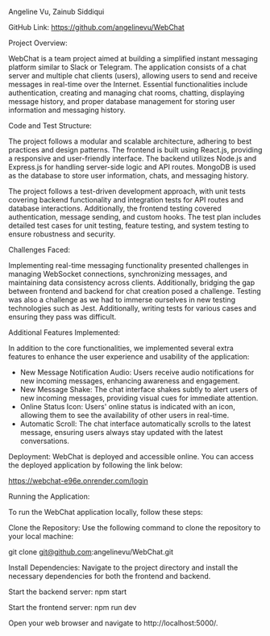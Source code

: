 Angeline Vu, Zainub Siddiqui

GitHub Link: https://github.com/angelinevu/WebChat

Project Overview:

WebChat is a team project aimed at building a simplified instant messaging platform similar to Slack or Telegram. The application consists of a chat server and multiple chat clients (users), allowing users to send and receive messages in real-time over the Internet. Essential functionalities include authentication, creating and managing chat rooms, chatting, displaying message history, and proper database management for storing user information and messaging history.

Code and Test Structure:

The project follows a modular and scalable architecture, adhering to best practices and design patterns. The frontend is built using React.js, providing a responsive and user-friendly interface. The backend utilizes Node.js and Express.js for handling server-side logic and API routes. MongoDB is used as the database to store user information, chats, and messaging history.

The project follows a test-driven development approach, with unit tests covering backend functionality and integration tests for API routes and database interactions. Additionally, the frontend testing covered authentication, message sending, and custom hooks. The test plan includes detailed test cases for unit testing, feature testing, and system testing to ensure robustness and security.

Challenges Faced:

Implementing real-time messaging functionality presented challenges in managing WebSocket connections, synchronizing messages, and maintaining data consistency across clients. Additionally, bridging the gap between frontend and backend for chat creation posed a challenge. Testing was also a challenge as we had to immerse ourselves in new testing technologies such as Jest. Additionally, writing tests for various cases and ensuring they pass was difficult.

Additional Features Implemented:

In addition to the core functionalities, we implemented several extra features to enhance the user experience and usability of the application:

- New Message Notification Audio: Users receive audio notifications for new incoming messages, enhancing awareness and engagement.
- New Message Shake: The chat interface shakes subtly to alert users of new incoming messages, providing visual cues for immediate attention.
- Online Status Icon: Users' online status is indicated with an icon, allowing them to see the availability of other users in real-time.
- Automatic Scroll: The chat interface automatically scrolls to the latest message, ensuring users always stay updated with the latest conversations.

Deployment: WebChat is deployed and accessible online. You can access the deployed application by following the link below: 

https://webchat-e96e.onrender.com/login

Running the Application:

To run the WebChat application locally, follow these steps:

Clone the Repository: 
Use the following command to clone the repository to your local machine:

git clone git@github.com:angelinevu/WebChat.git

Install Dependencies: Navigate to the project directory and install the necessary dependencies for both the frontend and backend.

Start the backend server: npm start

Start the frontend server: npm run dev

Open your web browser and navigate to http://localhost:5000/.
